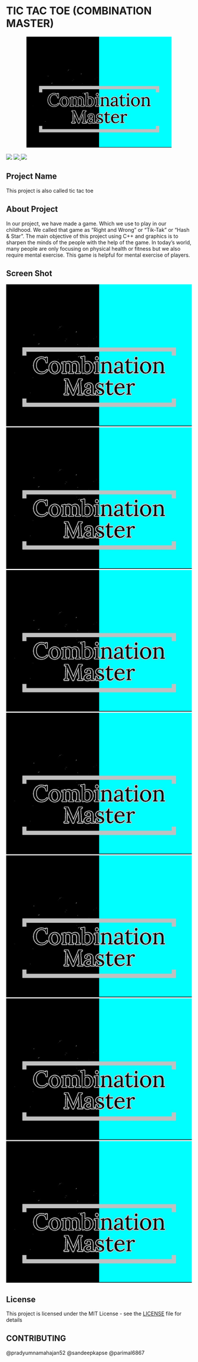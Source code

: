 # TIC TAC TOE (COMBINATION MASTER)

<p align="center"><img src="https://github.com/pradyumnamahajan52/tic-tac-toe/blob/master/intro_img.jpg" height="300"></p>

<p align="center">
  
  [<img src="https://img.shields.io/github/license/pradyumnamahajan52/tic-tac-toe?color=GREEN">](LICENSE) 
  <a href="#" ><img src="https://img.shields.io/badge/Version-4.3-brightgreen"> </a>
  <a href="#" ><img src="https://img.shields.io/badge/Programming Language-C++ & C-brightgreen"> </a>

</p>

## Project Name

This project is also called tic tac toe

## About Project

In our project, we have made a game. Which we use to play in our childhood. We called that game as “Right and Wrong” or “Tik-Tak” or “Hash & Star”. 
The main objective of this project using C++ and graphics is to sharpen the minds of the people with the help of the game.
In today’s world, many people are only focusing on physical health or fitness but we also require mental exercise. This game is helpful for mental exercise of players.

## Screen Shot

<img src="https://github.com/pradyumnamahajan52/tic-tac-toe/blob/master/intro_img.jpg">
<img src="https://github.com/pradyumnamahajan52/tic-tac-toe/blob/master/intro_img.jpg">
<img src="https://github.com/pradyumnamahajan52/tic-tac-toe/blob/master/intro_img.jpg">
<img src="https://github.com/pradyumnamahajan52/tic-tac-toe/blob/master/intro_img.jpg">
<img src="https://github.com/pradyumnamahajan52/tic-tac-toe/blob/master/intro_img.jpg">
<img src="https://github.com/pradyumnamahajan52/tic-tac-toe/blob/master/intro_img.jpg">
<img src="https://github.com/pradyumnamahajan52/tic-tac-toe/blob/master/intro_img.jpg">

## License

This project is licensed under the MIT License - see the [LICENSE](LICENSE) file for details

## CONTRIBUTING

@pradyumnamahajan52 @sandeepkapse @parimal6867
